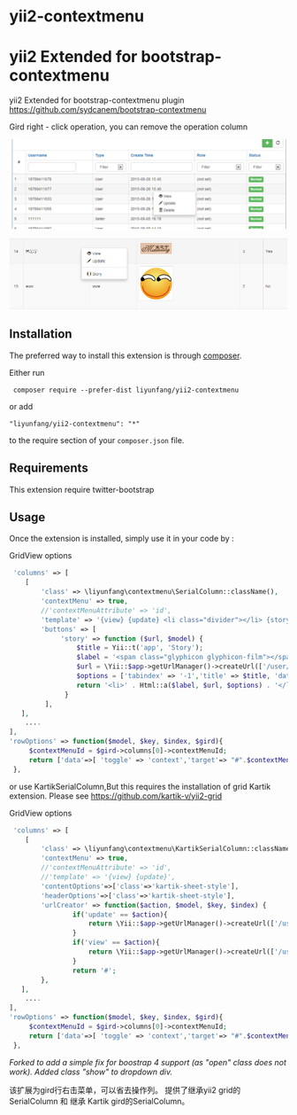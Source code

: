 # yii2-contextmenu
yii2 Extended for bootstrap-contextmenu
===============================
yii2 Extended for bootstrap-contextmenu plugin https://github.com/sydcanem/bootstrap-contextmenu

Gird right - click operation, you can remove the operation column

![Effect picture 1](https://github.com/liyunfang/wr/blob/master/images/yii2-contextmenu-1.png "Effect picture 1")  

![Effect picture 2](https://github.com/liyunfang/wr/blob/master/images/yii2-contextmenu-2.png "Effect picture 2")  




Installation
------------

The preferred way to install this extension is through [composer](http://getcomposer.org/download/).

Either run

```
 composer require --prefer-dist liyunfang/yii2-contextmenu
```

or add

```
"liyunfang/yii2-contextmenu": "*"
```

to the require section of your `composer.json` file.

Requirements
------------
This extension require twitter-bootstrap

Usage
-----

Once the extension is installed, simply use it in your code by  :

GridView options
```php
 'columns' => [
    [
        'class' => \liyunfang\contextmenu\SerialColumn::className(),
        'contextMenu' => true,
        //'contextMenuAttribute' => 'id',
        'template' => '{view} {update} <li class="divider"></li> {story}', 
        'buttons' => [
             'story' => function ($url, $model) {
                 $title = Yii::t('app', 'Story');
                 $label = '<span class="glyphicon glyphicon-film"></span> ' . $title;
                 $url = \Yii::$app->getUrlManager()->createUrl(['/user/story','id' => $model->id]);
                 $options = ['tabindex' => '-1','title' => $title, 'data' => ['pjax' => '0' ,  'toggle' => 'tooltip']];
                 return '<li>' . Html::a($label, $url, $options) . '</li>' . PHP_EOL;
              }
         ],
   ],
    ....
],
'rowOptions' => function($model, $key, $index, $gird){
     $contextMenuId = $gird->columns[0]->contextMenuId;
     return ['data'=>[ 'toggle' => 'context','target'=> "#".$contextMenuId ]];
 },

 ```
 
 or use KartikSerialColumn,But this requires the installation of grid Kartik extension.
 Please see https://github.com/kartik-v/yii2-grid
 
 GridView options
```php
 'columns' => [
    [
        'class' => \liyunfang\contextmenu\KartikSerialColumn::className(),
        'contextMenu' => true,
        //'contextMenuAttribute' => 'id',
        //'template' => '{view} {update}', 
        'contentOptions'=>['class'=>'kartik-sheet-style'],
        'headerOptions'=>['class'=>'kartik-sheet-style'],
        'urlCreator' => function($action, $model, $key, $index) { 
                if('update' == $action){
                    return \Yii::$app->getUrlManager()->createUrl(['/user/index','id' => $model->id]);
                }
                if('view' == $action){
                    return \Yii::$app->getUrlManager()->createUrl(['/user/view','id' => $model->id]);
                }
                return '#'; 
        },
   ],
    ....
],
'rowOptions' => function($model, $key, $index, $gird){
     $contextMenuId = $gird->columns[0]->contextMenuId;
     return ['data'=>[ 'toggle' => 'context','target'=> "#".$contextMenuId ]];
 },

 ```
 
 *Forked to add a simple fix for boostrap 4 support (as "open" class does not work). Added class "show" to dropdown div.*


该扩展为gird行右击菜单，可以省去操作列。
提供了继承yii2 grid的SerialColumn 和 继承 Kartik gird的SerialColumn。
